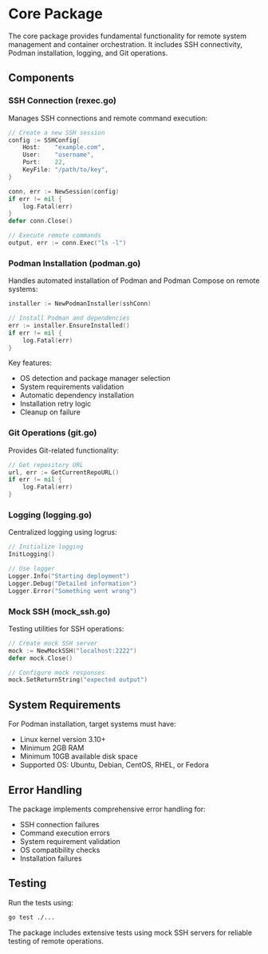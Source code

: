 # Core Package

The core package provides fundamental functionality for remote system management and container orchestration. It includes SSH connectivity, Podman installation, logging, and Git operations.

## Components

### SSH Connection (rexec.go)

Manages SSH connections and remote command execution:

```go
// Create a new SSH session
config := SSHConfig{
    Host:    "example.com",
    User:    "username",
    Port:    22,
    KeyFile: "/path/to/key",
}

conn, err := NewSession(config)
if err != nil {
    log.Fatal(err)
}
defer conn.Close()

// Execute remote commands
output, err := conn.Exec("ls -l")
```

### Podman Installation (podman.go)

Handles automated installation of Podman and Podman Compose on remote systems:

```go
installer := NewPodmanInstaller(sshConn)

// Install Podman and dependencies
err := installer.EnsureInstalled()
if err != nil {
    log.Fatal(err)
}
```

Key features:
- OS detection and package manager selection
- System requirements validation
- Automatic dependency installation
- Installation retry logic
- Cleanup on failure

### Git Operations (git.go)

Provides Git-related functionality:

```go
// Get repository URL
url, err := GetCurrentRepoURL()
if err != nil {
    log.Fatal(err)
}
```

### Logging (logging.go)

Centralized logging using logrus:

```go
// Initialize logging
InitLogging()

// Use logger
Logger.Info("Starting deployment")
Logger.Debug("Detailed information")
Logger.Error("Something went wrong")
```

### Mock SSH (mock_ssh.go)

Testing utilities for SSH operations:

```go
// Create mock SSH server
mock := NewMockSSH("localhost:2222")
defer mock.Close()

// Configure mock responses
mock.SetReturnString("expected output")
```

## System Requirements

For Podman installation, target systems must have:
- Linux kernel version 3.10+
- Minimum 2GB RAM
- Minimum 10GB available disk space
- Supported OS: Ubuntu, Debian, CentOS, RHEL, or Fedora

## Error Handling

The package implements comprehensive error handling for:
- SSH connection failures
- Command execution errors
- System requirement validation
- OS compatibility checks
- Installation failures

## Testing

Run the tests using:

```bash
go test ./...
```

The package includes extensive tests using mock SSH servers for reliable testing of remote operations. 
